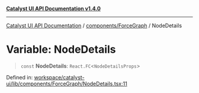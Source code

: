 [**Catalyst UI API Documentation v1.4.0**](../../../README.md)

---

[Catalyst UI API Documentation](../../../README.md) / [components/ForceGraph](../README.md) / NodeDetails

# Variable: NodeDetails

> `const` **NodeDetails**: `React.FC`\<`NodeDetailsProps`\>

Defined in: [workspace/catalyst-ui/lib/components/ForceGraph/NodeDetails.tsx:11](https://github.com/TheBranchDriftCatalyst/catalyst-ui/blob/main/lib/components/ForceGraph/NodeDetails.tsx#L11)
